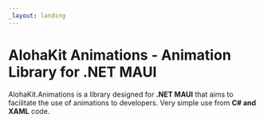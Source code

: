 ```yaml
---
_layout: landing
---
```


# AlohaKit Animations - Animation Library for .NET MAUI

AlohaKit.Animations is a library designed for **.NET MAUI** that aims to facilitate the use of animations to developers. Very simple use from **C# and XAML** code.